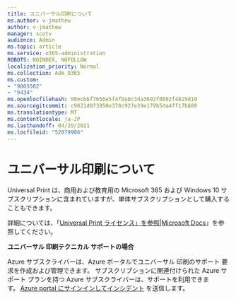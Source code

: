 ```yaml
---
title: ユニバーサル印刷について
ms.author: v-jmathew
author: v-jmathew
manager: scotv
audience: Admin
ms.topic: article
ms.service: o365-administration
ROBOTS: NOINDEX, NOFOLLOW
localization_priority: Normal
ms.collection: Adm_O365
ms.custom:
- "9005502"
- "9434"
ms.openlocfilehash: 90ecb6f7656e5f4f0a8c3da3692f0892f4829d10
ms.sourcegitcommit: c9021d873950e378c927e39e179b5da4ff17b880
ms.translationtype: MT
ms.contentlocale: ja-JP
ms.lasthandoff: 04/29/2021
ms.locfileid: "52079986"
---
```

# <a name="about-universal-print"></a>ユニバーサル印刷について

Universal Print は、商用および教育用の Microsoft 365 および Windows 10 サブスクリプションに含まれていますが、単体サブスクリプションとして購入することもできます。

詳細については、「[Universal Print ライセンス」を参照|Microsoft Docs](https://docs.microsoft.com/universal-print/fundamentals/universal-print-license)」を参照してください。

**ユニバーサル 印刷テクニカル サポートの場合**

Azure サブスクライバーは、Azure ポータルでユニバーサル 印刷のサポート 要求を作成および管理できます。 サブスクリプションに関連付けられた Azure サポート プランを持つ Azure サブスクライバーは、サポートを利用できます。 [Azure portal にサインインしてインシデント](https://ms.portal.azure.com/#blade/Microsoft_Azure_Support/HelpAndSupportBlade/newsupportrequest) を送信します。